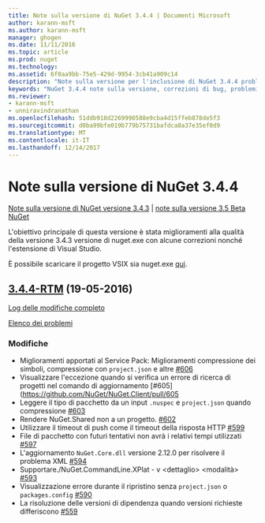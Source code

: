 ```yaml
---
title: Note sulla versione di NuGet 3.4.4 | Documenti Microsoft
author: karann-msft
ms.author: karann-msft
manager: ghogen
ms.date: 11/11/2016
ms.topic: article
ms.prod: nuget
ms.technology: 
ms.assetid: 6f0aa9bb-75e5-429d-9954-3cb41a909c14
description: "Note sulla versione per l'inclusione di NuGet 3.4.4 problemi noti, correzioni di bug, le funzionalità aggiunte e dcr."
keywords: "NuGet 3.4.4 note sulla versione, correzioni di bug, problemi noti, aggiunta di funzionalità, eseguire"
ms.reviewer:
- karann-msft
- unniravindranathan
ms.openlocfilehash: 51ddb918d2269990588e9cba4d15ffeb878de5f3
ms.sourcegitcommit: d0ba99bfe019b779b75731bafdca8a37e35ef0d9
ms.translationtype: MT
ms.contentlocale: it-IT
ms.lasthandoff: 12/14/2017
---
```

# <a name="nuget-344-release-notes"></a>Note sulla versione di NuGet 3.4.4

[Note sulla versione di NuGet versione 3.4.3](../release-notes/nuget-3.4.3.md) | [note sulla versione 3.5 Beta NuGet](../release-notes/nuget-3.5-Beta.md)

L'obiettivo principale di questa versione è stata miglioramenti alla qualità della versione 3.4.3 versione di nuget.exe con alcune correzioni nonché l'estensione di Visual Studio.

È possibile scaricare il progetto VSIX sia nuget.exe [qui](https://dist.nuget.org/index.html).

## <a name="344-rtmhttpsgithubcomnugetnugetclienttree344-rtm-2016-05-19"></a>[3.4.4-RTM](https://github.com/NuGet/NuGet.Client/tree/3.4.4-rtm) (19-05-2016)

[Log delle modifiche completo](https://github.com/NuGet/NuGet.Client/compare/3.5.0-beta-final...3.4.4-rtm)

[Elenco dei problemi](https://github.com/NuGet/Home/issues?q=is%3Aissue+milestone%3A3.4.4+is%3Aclosed)

### <a name="changes"></a>Modifiche

- Miglioramenti apportati al Service Pack: Miglioramenti compressione dei simboli, compressione con `project.json` e altre [ \#606](https://github.com/NuGet/NuGet.Client/pull/606)
- Visualizzare l'eccezione quando si verifica un errore di ricerca di progetti nel comando di aggiornamento [\#605] (https://github.com/NuGet/NuGet.Client/pull/605
- Leggere il tipo di pacchetto da un input `.nuspec` e `project.json` quando compressione [ \#603](https://github.com/NuGet/NuGet.Client/pull/603)
- Rendere NuGet.Shared non a un progetto. [\#602](https://github.com/NuGet/NuGet.Client/pull/602)
- Utilizzare il timeout di push come il timeout della risposta HTTP [ \#599](https://github.com/NuGet/NuGet.Client/pull/599)
- File di pacchetto con futuri tentativi non avrà i relativi tempi utilizzati [ \#597](https://github.com/NuGet/NuGet.Client/pull/597)
- L'aggiornamento `NuGet.Core.dll` versione 2.12.0 per risolvere il problema XML [ \#594](https://github.com/NuGet/NuGet.Client/pull/594)
- Supportare./NuGet.CommandLine.XPlat - v \<dettaglio\> \<modalità\> [ \#593](https://github.com/NuGet/NuGet.Client/pull/593)
- Visualizzazione errore durante il ripristino senza `project.json` o `packages.config` [ \#590](https://github.com/NuGet/NuGet.Client/pull/590)
- La risoluzione delle versioni di dipendenza quando versioni richieste differiscono [ \#559](https://github.com/NuGet/NuGet.Client/pull/559)